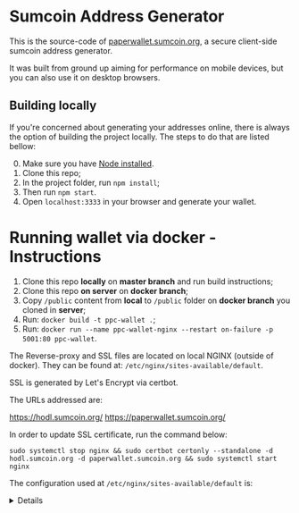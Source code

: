 # Sumcoin Address Generator

This is the source-code of [paperwallet.sumcoin.org](https://paperwallet.sumcoin.org/), a secure client-side sumcoin address generator.

It was built from ground up aiming for performance on mobile devices, but you can also use it on desktop browsers.

## Building locally

If you're concerned about generating your addresses online, there is always the option of building the project locally. The steps to do that are listed bellow:

0. Make sure you have [Node installed](https://gist.github.com/kazzkiq/fe702215173e795d49d0c1ffbea363b5).
1. Clone this repo;
2. In the project folder, run `npm install`;
3. Then run `npm start`.
4. Open `localhost:3333` in your browser and generate your wallet.

# Running wallet via docker - Instructions

1. Clone this repo **locally** on **master branch** and run build instructions;
2. Clone this repo **on server** on **docker branch**;
3. Copy `/public` content from **local** to `/public` folder on **docker branch** you cloned in **server**;
4. Run: `docker build -t ppc-wallet .`;
5. Run: `docker run --name ppc-wallet-nginx --restart on-failure -p 5001:80 ppc-wallet`.

The Reverse-proxy and SSL files are located on local NGINX (outside of docker). They can be found at: `/etc/nginx/sites-available/default`.

SSL is generated by Let's Encrypt via certbot.

The URLs addressed are:

https://hodl.sumcoin.org/
https://paperwallet.sumcoin.org/

In order to update SSL certificate, run the command below:

```
sudo systemctl stop nginx && sudo certbot certonly --standalone -d hodl.sumcoin.org -d paperwallet.sumcoin.org && sudo systemctl start nginx
```

The configuration used at `/etc/nginx/sites-available/default` is:

<details>
  
```
# Sumcoin Wallet configs

upstream ppc-wallet-generator {
  server 127.0.0.1:5001;
}

server {
  listen 80;
  server_name hodl.sumcoin.org paperwallet.sumcoin.org;
  
  location / {
    proxy_pass http://ppc-wallet-generator;
  }

  listen 443 ssl;
  ssl_certificate /etc/letsencrypt/live/hodl.sumcoin.org/fullchain.pem;
  ssl_certificate_key /etc/letsencrypt/live/hodl.sumcoin.org/privkey.pem;
  include /etc/nginx/conf.d/ssl.conf;
}
```

</details>